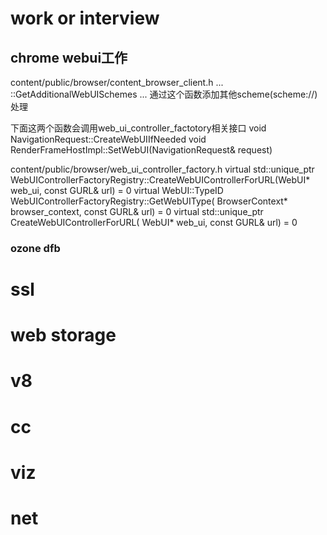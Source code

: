 # work or interview

## chrome webui工作

 content/public/browser/content_browser_client.h
  ... ::GetAdditionalWebUISchemes ...
  通过这个函数添加其他scheme(scheme://)处理
 
 下面这两个函数会调用web_ui_controller_factotory相关接口
  void NavigationRequest::CreateWebUIIfNeeded
  void RenderFrameHostImpl::SetWebUI(NavigationRequest& request)

 content/public/browser/web_ui_controller_factory.h
  virtual std::unique_ptr<WebUIController>
  WebUIControllerFactoryRegistry::CreateWebUIControllerForURL(WebUI* web_ui,
                                                              const GURL& url) = 0 
  virtual WebUI::TypeID WebUIControllerFactoryRegistry::GetWebUIType(
      BrowserContext* browser_context,
      const GURL& url) = 0
  virtual std::unique_ptr<WebUIController> CreateWebUIControllerForURL(
        WebUI* web_ui,
        const GURL& url) = 0

### ozone dfb

# ssl

# web storage

# v8

# cc

# viz

# net

